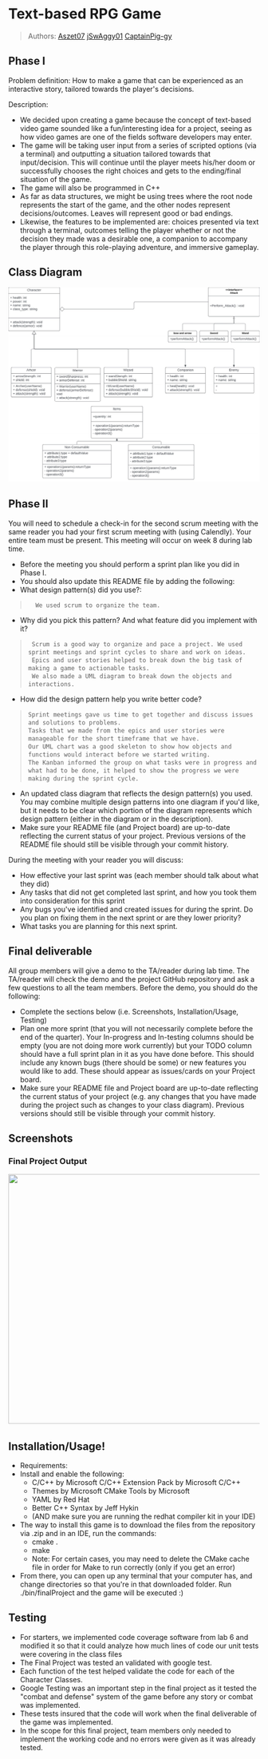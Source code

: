 # Text-based RPG Game
 > Authors: [Aszet07](https://github.com/aszet07) [jSwAggy01](https://github.com/jSwAggy01) [CaptainPig-gy](https://github.com/CaptainPig-gy)

## Phase I
 Problem definition: How to make a game that can be experienced as an interactive story, tailored towards the player's decisions.

 Description:
 * We decided upon creating a game because the concept of text-based video game sounded like a fun/interesting idea for a project, seeing as how video games are one of the fields software developers may enter.
 * The game will be taking user input from a series of scripted options (via a terminal) and outputting a situation tailored towards that input/decision. This will continue until the player meets his/her doom or successfully chooses the right choices and gets to the ending/final situation of the game.
 * The game will also be programmed in C++
 * As far as data structures, we might be using trees where the root node represents the start of the game, and the other nodes represent decisions/outcomes. Leaves will represent good or bad endings.
 * Likewise, the features to be implemented are: choices presented via text through a terminal, outcomes telling the player whether or not the decision they made was a desirable one, a companion to accompany the player through this role-playing adventure, and immersive gameplay.

## Class Diagram

![UML diagram for class inheritance ](https://github.com/jSwAggy01/Text-based-RPG-Game/blob/main/UML%20Final%20Project_1.jpg?raw=true)
 
 ## Phase II
You will need to schedule a check-in for the second scrum meeting with the same reader you had your first scrum meeting with (using Calendly). Your entire team must be present. This meeting will occur on week 8 during lab time.
* Before the meeting you should perform a sprint plan like you did in Phase I.
* You should also update this README file by adding the following:
* What design pattern(s) did you use?:

>       We used scrum to organize the team.

* Why did you pick this pattern? And what feature did you implement with it?
     
 >      Scrum is a good way to organize and pace a project. We used sprint meetings and sprint cycles to share and work on ideas.
 >      Epics and user stories helped to break down the big task of making a game to actionable tasks.
 >      We also made a UML diagram to break down the objects and interactions.
 
* How did the design pattern help you write better code?
     
 >     Sprint meetings gave us time to get together and discuss issues and solutions to problems. 
 >     Tasks that we made from the epics and user stories were manageable for the short timeframe that we have. 
 >     Our UML chart was a good skeleton to show how objects and functions would interact before we started writing. 
 >     The Kanban informed the group on what tasks were in progress and what had to be done, it helped to show the progress we were making during the sprint cycle.
    
* An updated class diagram that reflects the design pattern(s) you used. You may combine multiple design patterns into one diagram if you'd like, but it needs to be clear which portion of the diagram represents which design pattern (either in the diagram or in the description).
* Make sure your README file (and Project board) are up-to-date reflecting the current status of your project. Previous versions of the README file should still be visible through your commit history. 

During the meeting with your reader you will discuss: 
* How effective your last sprint was (each member should talk about what they did)
* Any tasks that did not get completed last sprint, and how you took them into consideration for this sprint
* Any bugs you've identified and created issues for during the sprint. Do you plan on fixing them in the next sprint or are they lower priority?
* What tasks you are planning for this next sprint.

 
 ## Final deliverable
All group members will give a demo to the TA/reader during lab time. The TA/reader will check the demo and the project GitHub repository and ask a few questions to all the team members. Before the demo, you should do the following:
* Complete the sections below (i.e. Screenshots, Installation/Usage, Testing)
* Plan one more sprint (that you will not necessarily complete before the end of the quarter). Your In-progress and In-testing columns should be empty (you are not doing more work currently) but your TODO column should have a full sprint plan in it as you have done before. This should include any known bugs (there should be some) or new features you would like to add. These should appear as issues/cards on your Project board.
* Make sure your README file and Project board are up-to-date reflecting the current status of your project (e.g. any changes that you have made during the project such as changes to your class diagram). Previous versions should still be visible through your commit history. 
 
## Screenshots

### Final Project Output
<img src="https://user-images.githubusercontent.com/100899925/180346974-6af2206d-1c19-45dd-8e95-a65bd18a4420.png" height="500" width="1000" >
 
 ## Installation/Usage!
 * Requirements: 
  * Install and enable the following:
     - C/C++ by Microsoft C/C++ Extension Pack by Microsoft C/C++ 
     - Themes by Microsoft CMake Tools by Microsoft 
     - YAML by Red Hat 
     - Better C++ Syntax by Jeff Hykin 
     - (AND make sure you are running the redhat compiler kit in your IDE)
 * The way to install this game is to download the files from the repository via .zip and in an IDE, run the commands:
   - cmake .
   - make
   - Note: For certain cases, you may need to delete the CMake cache file in order for Make to run correctly (only if you get an error)
 * From there, you can open up any terminal that your computer has, and change directories so that you're in that downloaded folder. Run ./bin/finalProject and the game will be executed :)
 ## Testing
 * For starters, we implemented code coverage software from lab 6 and modified it so that it could analyze how much lines of code our unit tests were covering in the class files
 * The Final Project was tested an validated with google test.
 * Each function of the test helped validate the code for each of the Character Classes.
 * Google Testing was an important step in the final project as it tested the "combat and defense" 
   system of the game before any story or combat was implemented.
 * These tests insured that the code will work when the final deliverable of the game was implemented.
 * In the scope for this final project, team members only needed to implement the working 
   code and no errors were given as it was already tested.
